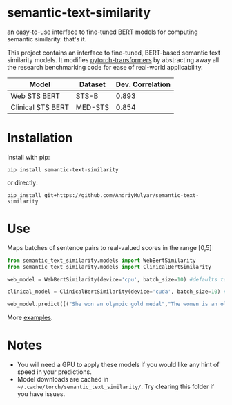 # semantic-text-similarity
an easy-to-use interface to fine-tuned BERT models for computing semantic similarity. that's it.

This project contains an interface to fine-tuned, BERT-based semantic text similarity models. It modifies [pytorch-transformers](https://github.com/huggingface/pytorch-transformers) by abstracting away all the research benchmarking code for ease of real-world applicability.

| Model             |          Dataset | Dev. Correlation |
|-------------------|------------------|------------------|
| Web STS BERT      | STS-B            |     0.893        |
| Clinical STS BERT | MED-STS          |     0.854        |

# Installation

Install with pip:

```
pip install semantic-text-similarity
```

or directly:

```
pip install git+https://github.com/AndriyMulyar/semantic-text-similarity
```

# Use
Maps batches of sentence pairs to real-valued scores in the range [0,5]
```python
from semantic_text_similarity.models import WebBertSimilarity
from semantic_text_similarity.models import ClinicalBertSimilarity

web_model = WebBertSimilarity(device='cpu', batch_size=10) #defaults to GPU prediction

clinical_model = ClinicalBertSimilarity(device='cuda', batch_size=10) #defaults to GPU prediction

web_model.predict([("She won an olympic gold medal","The women is an olympic champion")])
```
More [examples](/examples).



# Notes
- You will need a GPU to apply these models if you would like any hint of speed in your predictions.
- Model downloads are cached in `~/.cache/torch/semantic_text_similarity/`. Try clearing this folder if you have issues.
